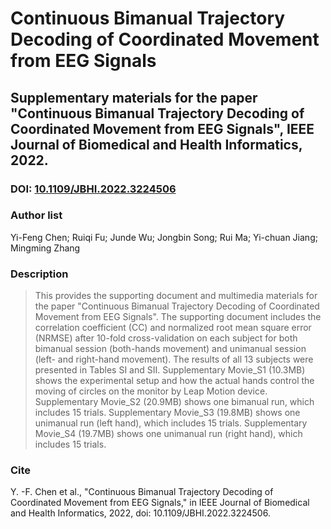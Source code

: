 # Continuous Bimanual Trajectory Decoding of Coordinated Movement from EEG Signals
## Supplementary materials for the paper "Continuous Bimanual Trajectory Decoding of Coordinated Movement from EEG Signals", IEEE Journal of Biomedical and Health Informatics, 2022.
### DOI: [10.1109/JBHI.2022.3224506](10.1109/JBHI.2022.3224506)
### Author list
Yi-Feng Chen;
Ruiqi Fu;
Junde Wu;
Jongbin Song;
Rui Ma;
Yi-chuan Jiang;
Mingming Zhang
### Description
>This provides the supporting document and multimedia materials for the paper "Continuous Bimanual Trajectory Decoding of Coordinated Movement from EEG Signals". 
    The supporting document includes the correlation coefficient (CC) and normalized root mean square error (NRMSE) after 10-fold cross-validation on each subject for both bimanual session (both-hands movement) and unimanual session (left- and right-hand movement). The results of all 13 subjects were presented in Tables SI and SII.
    Supplementary Movie_S1 (10.3MB) shows the experimental setup and how the actual hands control the moving of circles on the monitor by Leap Motion device.
    Supplementary Movie_S2 (20.9MB) shows one bimanual run, which includes 15 trials.
    Supplementary Movie_S3 (19.8MB) shows one unimanual run (left hand), which includes 15 trials.
    Supplementary Movie_S4 (19.7MB) shows one unimanual run (right hand), which includes 15 trials.
### Cite
Y. -F. Chen et al., "Continuous Bimanual Trajectory Decoding of Coordinated Movement from EEG Signals," in IEEE Journal of Biomedical and Health Informatics, 2022, doi: 10.1109/JBHI.2022.3224506.
